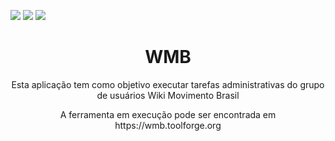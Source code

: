 <img src="https://img.shields.io/github/issues/Ederporto/wmb?style=for-the-badge"/> <img src="https://img.shields.io/github/license/Ederporto/wmb?style=for-the-badge"/> <img src="https://img.shields.io/github/languages/top/Ederporto/wmb?style=for-the-badge"/>
<h1 align="center">WMB</h1> 
<p align="center">Esta aplicação tem como objetivo executar tarefas administrativas do grupo de usuários Wiki Movimento Brasil</p>
<p align="center">A ferramenta em execução pode ser encontrada em https://wmb.toolforge.org</p>
